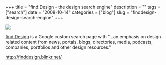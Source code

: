 +++
title = "find:Design - the design search engine"
description = ""
tags = ["search"]
date = "2008-10-14"
categories = ["blog"]
slug = "finddesign-design-search-engine"
+++



  <div class="notebook-screenshot"><a href="http://finddesign.blinkr.net/"><img id='bluga-thumbnail-1382' class='bluga-thumbnail large' src='http://media.konigi.com/bluga/
wt48f4b33b664da.jpg'/></a></div><p><a href="http://finddesign.blinkr.net/">find:Design</a> is a Google custom search page with "...an emphasis on design related content from news, portals, blogs, directories, media, podcasts, companies, portfolios and other design resources."</p>
    
  <a href="http://finddesign.blinkr.net/">http://finddesign.blinkr.net/</a>
